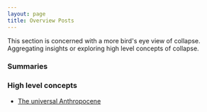 ```yaml
---
layout: page
title: Overview Posts
---
```


This section is concerned with a more bird's eye view of collapse. Aggregating insights or exploring high level concepts of collapse. 

### Summaries


### High level concepts
* [The universal Anthropocene](https://florianjehn.github.io/Societal-Collapse-Living-Literature-Review/2022-04-26-anthropocene/)
